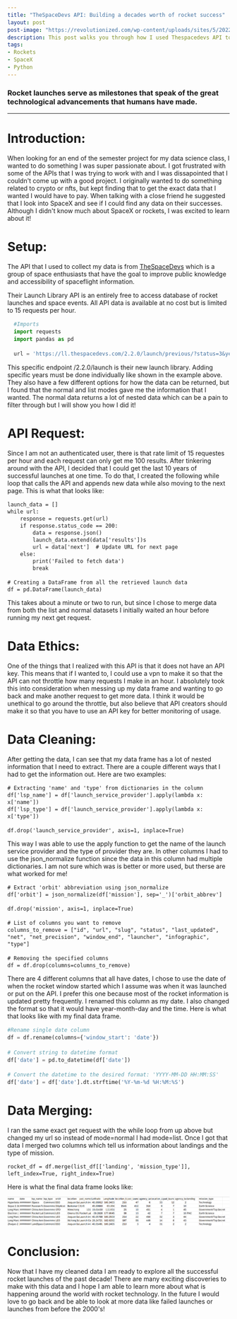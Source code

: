 ```yaml
---
title: "TheSpaceDevs API: Building a decades worth of rocket success"
layout: post
post-image: "https://revolutionized.com/wp-content/uploads/sites/5/2022/05/rocket-launch-at-sunset.jpg"
description: This post walks you through how I used Thespacedevs API to make a dataset on successful rocket launches from the past decade!
tags:
- Rockets
- SpaceX
- Python
---
```

### Rocket launches serve as milestones that speak of the great technological advancements that humans have made.

---
# Introduction:

When looking for an end of the semester project for my data science class, I wanted to do something I was super passionate about. I got frustrated with some of the APIs that I was trying to work with and I was dissapointed that I couldn't come up with a good project. I originally wanted to do something related to crypto or nfts, but kept finding that to get the exact data that I wanted I would have to pay. When talking with a close friend he suggested that I look into SpaceX and see if I could find any data on their successes. Although I didn't know much about SpaceX or rockets, I was excited to learn about it!

# Setup:

The API that I used to collect my data is from [TheSpaceDevs](https://thespacedevs.com/) which is a group of space enthusiasts that have the goal to improve public knowledge and accessibility of spaceflight information. 

Their Launch Library API is an entirely free to access database of rocket launches and space events. All API data is available at no cost but is limited to 15 requests per hour. 


```python
  #Imports 
  import requests
  import pandas as pd

  url = 'https://ll.thespacedevs.com/2.2.0/launch/previous/?status=3&year=2013,2014,2015,2016,2017,2018,2019,2020,2021,2022,2023&mode=normal&limit=100'  #Launch endpoint with dates

```
This specific endpoint /2.2.0/launch is their new launch library. Adding specific years must be done individually like shown in the example above. They also have a few different options for how the data can be returned, but I found that the normal and list modes gave me the information that I wanted. The normal data returns a lot of nested data which can be a pain to filter through but I will show you how I did it!

# API Request:

Since I am not an authenticated user, there is that rate limit of 15 requestes per hour and each request can only get me 100 results. After tinkering around with the API, I decided that I could get the last 10 years of successful launches at one time. To do that, I created the following while loop that calls the API and appends new data while also moving to the next page. This is what that looks like:

```
launch_data = []
while url:
    response = requests.get(url)
    if response.status_code == 200:
        data = response.json()
        launch_data.extend(data['results'])s
        url = data['next']  # Update URL for next page
    else:
        print('Failed to fetch data')
        break

# Creating a DataFrame from all the retrieved launch data
df = pd.DataFrame(launch_data)

```
This takes about a minute or two to run, but since I chose to merge data from both the list and normal datasets I initially waited an hour before running my next get request.

# Data Ethics:

One of the things that I realized with this API is that it does not have an API key. This means that if I wanted to, I could use a vpn to make it so that the API can not throttle how many requests I make in an hour. I absolutely took this into consideration when messing up my data frame and wanting to go back and make another request to get more data. I think it would be unethical to go around the throttle, but also believe that API creators should make it so that you have to use an API key for better monitoring of usage.

# Data Cleaning:

After getting the data, I can see that my data frame has a lot of nested information that I need to extract. There are a couple different ways that I had to get the information out. Here are two examples:

```
# Extracting 'name' and 'type' from dictionaries in the column
df['lsp_name'] = df['launch_service_provider'].apply(lambda x: x['name'])
df['lsp_type'] = df['launch_service_provider'].apply(lambda x: x['type'])

df.drop('launch_service_provider', axis=1, inplace=True)
```
This way I was able to use the apply function to get the name of the launch service provider and the type of provider they are. In other columns I had to use the json_normalize function since the data in this column had multiple dictionaries. I am not sure which was is better or more used, but therse are what worked for me!

```
# Extract 'orbit' abbreviation using json_normalize
df['orbit'] = json_normalize(df['mission'], sep='_')['orbit_abbrev']

df.drop('mission', axis=1, inplace=True)

# List of columns you want to remove
columns_to_remove = ["id", "url", "slug", "status", "last_updated", "net", "net_precision", "window_end", "launcher", "infographic", "type"]

# Removing the specified columns
df = df.drop(columns=columns_to_remove)

```

There are 4 different columns that all have dates, I chose to use the date of when the rocket window started which I assume was when it was launched or put on the API. I prefer this one because most of the rocket information is updated pretty frequently. I renamed this column as my date. I also changed the format so that it would have year-month-day and the time. Here is what that looks like with my final data frame.

```python
#Rename single date column
df = df.rename(columns={'window_start': 'date'})

# Convert string to datetime format
df['date'] = pd.to_datetime(df['date'])

# Convert the datetime to the desired format: 'YYYY-MM-DD HH:MM:SS'
df['date'] = df['date'].dt.strftime('%Y-%m-%d %H:%M:%S')

```

# Data Merging:

I ran the same exact get request with the while loop from up above but changed my url so instead of mode=normal I had mode=list. Once I got that data I merged two columns which tell us information about landings and the type of mission.

```
rocket_df = df.merge(list_df[['landing', 'mission_type']], left_index=True, right_index=True)
```
Here is what the final data frame looks like:

![Photo](https://github.com/sfolkman4/Rocket-Launches/blob/main/New%20Rocket%20Data%20Frame.png?raw=true)


# Conclusion: 

Now that I have my cleaned data I am ready to explore all the successful rocket launches of the past decade! There are many exciting discoveries to make with this data and I hope I am able to learn more about what is happening around the world with rocket technology. In the future I would love to go back and be able to look at more data like failed launches or launches from before the 2000's! 
